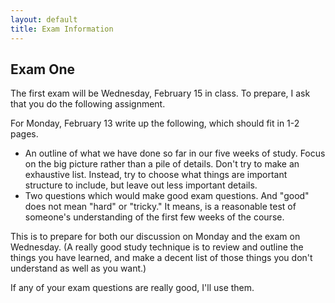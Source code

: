```yaml
---
layout: default
title: Exam Information
---
```


## Exam One

The first exam will be Wednesday, February 15 in class. To prepare, I ask that
you do the following assignment.

For Monday, February 13 write up the following, which should fit in 1-2 pages.

  * An outline of what we have done so far in our five weeks of study. Focus
  on the big picture rather than a pile of details. Don't try to make an
  exhaustive list. Instead, try to choose what things are important structure
  to include, but leave out less important details.
  * Two questions which would make good exam questions. And "good" does not
  mean "hard" or "tricky." It means, is a reasonable test of someone's
  understanding of the first few weeks of the course.

This is to prepare for both our discussion on Monday and the exam on Wednesday.
(A really good study technique is to review and outline the things you have
learned, and make a decent list of those things you don't understand as well
as you want.)

If any of your exam questions are really good, I'll use them. 
